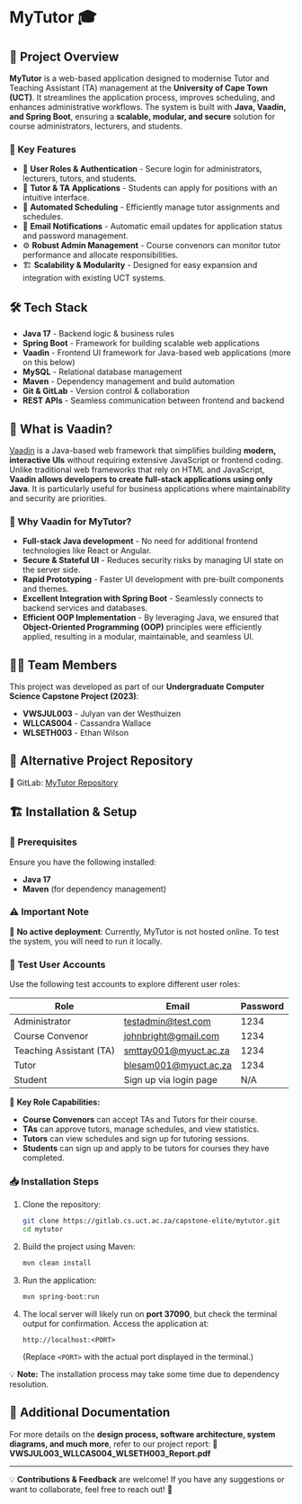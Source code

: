 # MyTutor 🎓

## 📌 Project Overview
**MyTutor** is a web-based application designed to modernise Tutor and Teaching Assistant (TA) management at the **University of Cape Town (UCT)**. It streamlines the application process, improves scheduling, and enhances administrative workflows. The system is built with **Java, Vaadin, and Spring Boot**, ensuring a **scalable, modular, and secure** solution for course administrators, lecturers, and students.

### 🔹 Key Features
- 🔐 **User Roles & Authentication** - Secure login for administrators, lecturers, tutors, and students.
- 📄 **Tutor & TA Applications** - Students can apply for positions with an intuitive interface.
- 📅 **Automated Scheduling** - Efficiently manage tutor assignments and schedules.
- 📧 **Email Notifications** - Automatic email updates for application status and password management.
- ⚙️ **Robust Admin Management** - Course convenors can monitor tutor performance and allocate responsibilities.
- 🏗️ **Scalability & Modularity** - Designed for easy expansion and integration with existing UCT systems.

## 🛠️ Tech Stack
- **Java 17** - Backend logic & business rules
- **Spring Boot** - Framework for building scalable web applications
- **Vaadin** - Frontend UI framework for Java-based web applications (more on this below)
- **MySQL** - Relational database management
- **Maven** - Dependency management and build automation
- **Git & GitLab** - Version control & collaboration
- **REST APIs** - Seamless communication between frontend and backend

## 🤔 What is Vaadin?
[Vaadin](https://vaadin.com/) is a Java-based web framework that simplifies building **modern, interactive UIs** without requiring extensive JavaScript or frontend coding. Unlike traditional web frameworks that rely on HTML and JavaScript, **Vaadin allows developers to create full-stack applications using only Java**. It is particularly useful for business applications where maintainability and security are priorities.

### 🔹 Why Vaadin for MyTutor?
- **Full-stack Java development** - No need for additional frontend technologies like React or Angular.
- **Secure & Stateful UI** - Reduces security risks by managing UI state on the server side.
- **Rapid Prototyping** - Faster UI development with pre-built components and themes.
- **Excellent Integration with Spring Boot** - Seamlessly connects to backend services and databases.
- **Efficient OOP Implementation** - By leveraging Java, we ensured that **Object-Oriented Programming (OOP)** principles were efficiently applied, resulting in a modular, maintainable, and seamless UI.

## 👨‍💻 Team Members
This project was developed as part of our **Undergraduate Computer Science Capstone Project (2023)**:
- **VWSJUL003** - Julyan van der Westhuizen
- **WLLCAS004** - Cassandra Wallace
- **WLSETH003** - Ethan Wilson

## 📂 Alternative Project Repository
🔗 GitLab: [MyTutor Repository](https://gitlab.cs.uct.ac.za/capstone-elite/mytutor)

## 🏗️ Installation & Setup
### 📌 Prerequisites
Ensure you have the following installed:
- **Java 17**
- **Maven** (for dependency management)

### ⚠️ Important Note
🚫 **No active deployment**: Currently, MyTutor is not hosted online. To test the system, you will need to run it locally.

### 🧪 Test User Accounts
Use the following test accounts to explore different user roles:

| Role            | Email                        | Password |
|----------------|----------------------------|----------|
| Administrator  | testadmin@test.com         | 1234     |
| Course Convenor | johnbright@gmail.com       | 1234     |
| Teaching Assistant (TA) | smttay001@myuct.ac.za | 1234     |
| Tutor          | blesam001@myuct.ac.za      | 1234     |
| Student        | Sign up via login page     | N/A      |

🔹 **Key Role Capabilities:**
- **Course Convenors** can accept TAs and Tutors for their course.
- **TAs** can approve tutors, manage schedules, and view statistics.
- **Tutors** can view schedules and sign up for tutoring sessions.
- **Students** can sign up and apply to be tutors for courses they have completed.

### 📥 Installation Steps
1. Clone the repository:
   ```sh
   git clone https://gitlab.cs.uct.ac.za/capstone-elite/mytutor.git
   cd mytutor
   ```
2. Build the project using Maven:
   ```sh
   mvn clean install
   ```
3. Run the application:
   ```sh
   mvn spring-boot:run
   ```
4. The local server will likely run on **port 37090**, but check the terminal output for confirmation. Access the application at:
   ```
   http://localhost:<PORT>
   ```
   (Replace `<PORT>` with the actual port displayed in the terminal.)

💡 **Note:** The installation process may take some time due to dependency resolution.

## 📑 Additional Documentation
For more details on the **design process, software architecture, system diagrams, and much more**, refer to our project report:
📄 **VWSJUL003_WLLCAS004_WLSETH003_Report.pdf**

---

💡 **Contributions & Feedback** are welcome! If you have any suggestions or want to collaborate, feel free to reach out! 🎉
